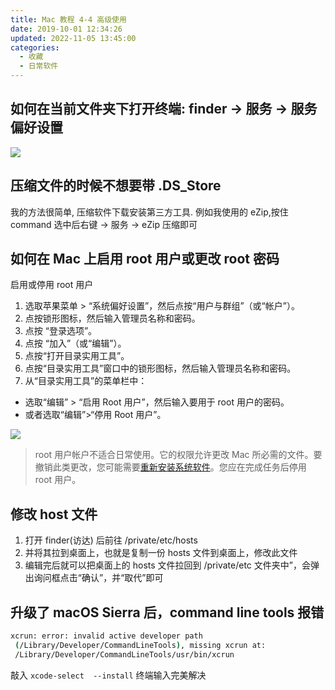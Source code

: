 ```yaml
---
title: Mac 教程 4-4 高级使用
date: 2019-10-01 12:34:26
updated: 2022-11-05 13:45:00
categories:
  - 收藏
  - 日常软件
---
```


## 如何在当前文件夹下打开终端:  finder -> 服务 -> 服务偏好设置

![](https://upload-images.jianshu.io/upload_images/1662509-bd2e4f32af695326.png?imageMogr2/auto-orient/strip%7CimageView2/2/w/1240)

## 压缩文件的时候不想要带 .DS_Store

我的方法很简单, 压缩软件下载安装第三方工具. 例如我使用的 eZip,按住 command 选中后右键 -> 服务 -> eZip 压缩即可

## 如何在 Mac 上启用 root 用户或更改 root 密码

启用或停用 root 用户

1. 选取苹果菜单 > “系统偏好设置”，然后点按“用户与群组”（或“帐户”）。
2. 点按锁形图标，然后输入管理员名称和密码。
3. 点按 “登录选项”。
4. 点按 “加入”（或“编辑”）。
5. 点按“打开目录实用工具”。
6. 点按“目录实用工具”窗口中的锁形图标，然后输入管理员名称和密码。
7. 从“目录实用工具”的菜单栏中：

* 选取“编辑” > “启用 Root 用户”，然后输入要用于 root 用户的密码。
* 或者选取“编辑”>“停用 Root 用户”。

![](https://upload-images.jianshu.io/upload_images/1662509-fe39046c1543ff67.png?imageMogr2/auto-orient/strip%7CimageView2/2/w/1240)

> root 用户帐户不适合日常使用。它的权限允许更改 Mac 所必需的文件。要撤销此类更改，您可能需要[重新安装系统软件](https://support.apple.com/zh-cn/HT204904)。您应在完成任务后停用 root 用户。

## 修改 host 文件

1. 打开 finder(访达) 后前往 /private/etc/hosts
2. 并将其拉到桌面上，也就是复制一份 hosts 文件到桌面上，修改此文件
3. 编辑完后就可以把桌面上的 hosts 文件拉回到 /private/etc 文件夹中”，会弹出询问框点击“确认”，并“取代”即可

## 升级了 macOS Sierra 后，command line tools 报错

```sh
xcrun: error: invalid active developer path
 (/Library/Developer/CommandLineTools), missing xcrun at:
 /Library/Developer/CommandLineTools/usr/bin/xcrun
```

敲入 `xcode-select  --install` 终端输入完美解决
